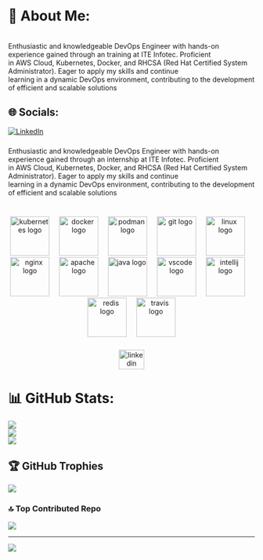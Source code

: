# 💫 About Me:
<br> Enthusiastic and knowledgeable DevOps Engineer with hands-on experience gained through an training at ITE Infotec. Proficient<br> in AWS Cloud, Kubernetes, Docker, and RHCSA (Red Hat Certified System Administrator). Eager to apply my skills and continue<br> learning in a dynamic DevOps environment, contributing to the development of efficient and scalable solutions


## 🌐 Socials:
[![LinkedIn](https://img.shields.io/badge/LinkedIn-%230077B5.svg?logo=linkedin&logoColor=white)](www.linkedin.com/in/nimish-rathi-593125239) 

<div align="left">
</div>

###

<p align="left">Enthusiastic and knowledgeable DevOps Engineer with hands-on experience gained through an internship at ITE Infotec. Proficient<br> in AWS Cloud, Kubernetes, Docker, and RHCSA (Red Hat Certified System Administrator). Eager to apply my skills and continue<br> learning in a dynamic DevOps environment, contributing to the development of efficient and scalable solutions</p>

###

<br clear="both">

<div align="center">
  <img src="https://cdn.jsdelivr.net/gh/devicons/devicon/icons/kubernetes/kubernetes-plain.svg" height="80" alt="kubernetes logo"  />
  <img width="12" />
  <img src="https://cdn.jsdelivr.net/gh/devicons/devicon/icons/docker/docker-original.svg" height="80" alt="docker logo"  />
  <img width="12" />
  <img src="https://cdn.jsdelivr.net/gh/devicons/devicon/icons/podman/podman-original.svg" height="80" alt="podman logo"  />
  <img width="12" />
  <img src="https://cdn.jsdelivr.net/gh/devicons/devicon/icons/git/git-original.svg" height="80" alt="git logo"  />
  <img width="12" />
  <img src="https://cdn.jsdelivr.net/gh/devicons/devicon/icons/linux/linux-original.svg" height="80" alt="linux logo"  />
  <img width="12" />
  <img src="https://cdn.jsdelivr.net/gh/devicons/devicon/icons/nginx/nginx-original.svg" height="80" alt="nginx logo"  />
  <img width="12" />
  <img src="https://cdn.jsdelivr.net/gh/devicons/devicon/icons/apache/apache-original.svg" height="80" alt="apache logo"  />
  <img width="12" />
  <img src="https://cdn.jsdelivr.net/gh/devicons/devicon/icons/java/java-original.svg" height="80" alt="java logo"  />
  <img width="12" />
  <img src="https://cdn.jsdelivr.net/gh/devicons/devicon/icons/vscode/vscode-original.svg" height="80" alt="vscode logo"  />
  <img width="12" />
  <img src="https://cdn.jsdelivr.net/gh/devicons/devicon/icons/intellij/intellij-original.svg" height="80" alt="intellij logo"  />
  <img width="12" />
  <img src="https://cdn.jsdelivr.net/gh/devicons/devicon/icons/redis/redis-original.svg" height="80" alt="redis logo"  />
  <img width="12" />
  <img src="https://cdn.jsdelivr.net/gh/devicons/devicon/icons/travis/travis-plain.svg" height="80" alt="travis logo"  />
</div>

###

<div align="center">
  <img src="https://raw.githubusercontent.com/maurodesouza/profile-readme-generator/master/src/assets/icons/social/linkedin/default.svg" width="52" height="40" alt="linkedin logo"  />
</div>

###

# 📊 GitHub Stats:
![](https://github-readme-stats.vercel.app/api?username=NimishRathi&theme=dark&hide_border=false&include_all_commits=false&count_private=false)<br/>
![](https://github-readme-streak-stats.herokuapp.com/?user=NimishRathi&theme=dark&hide_border=false)<br/>
![](https://github-readme-stats.vercel.app/api/top-langs/?username=NimishRathi&theme=dark&hide_border=false&include_all_commits=false&count_private=false&layout=compact)

## 🏆 GitHub Trophies
![](https://github-profile-trophy.vercel.app/?username=NimishRathi&theme=radical&no-frame=true&no-bg=true&margin-w=4)

### 🔝 Top Contributed Repo
![](https://github-contributor-stats.vercel.app/api?username=NimishRathi&limit=5&theme=dark&combine_all_yearly_contributions=true)

---
[![](https://visitcount.itsvg.in/api?id=NimishRathi&icon=0&color=0)](https://visitcount.itsvg.in)

<!-- Proudly created with GPRM ( https://gprm.itsvg.in ) -->
